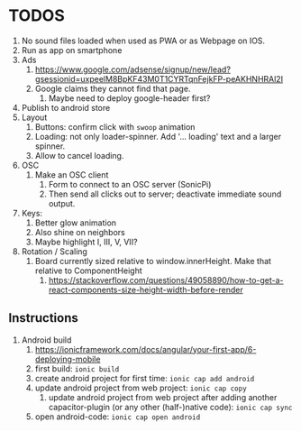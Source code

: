 # TODOS

1. No sound files loaded when used as PWA or as Webpage on IOS.
2. Run as app on smartphone
3. Ads
   1. https://www.google.com/adsense/signup/new/lead?gsessionid=uxpeelM8BpKF43M0T1CYRTqnFejkFP-peAKHNHRAl2I
   2. Google claims they cannot find that page.
      1. Maybe need to deploy google-header first?
4. Publish to android store
5. Layout
   1. Buttons: confirm click with `swoop` animation
   2. Loading: not only loader-spinner. Add '... loading' text and a larger spinner.
   3. Allow to cancel loading.
6. OSC
   1. Make an OSC client
      1. Form to connect to an OSC server (SonicPi)
      2. Then send all clicks out to server; deactivate immediate sound output.
7. Keys:
      1. Better glow animation
      2. Also shine on neighbors
      3. Maybe highlight I, III, V, VII?
8. Rotation / Scaling
      1. Board currently sized relative to window.innerHeight. Make that relative to ComponentHeight
         1. https://stackoverflow.com/questions/49058890/how-to-get-a-react-components-size-height-width-before-render



## Instructions

1. Android build
   1. https://ionicframework.com/docs/angular/your-first-app/6-deploying-mobile
   2. first build: `ionic build`
   3. create android project for first time: `ionic cap add android`
   4. update android project from web project: `ionic cap copy`
      1. update android project from web project after adding another capacitor-plugin (or any other (half-)native code): `ionic cap sync`
   5. open android-code: `ionic cap open android`

